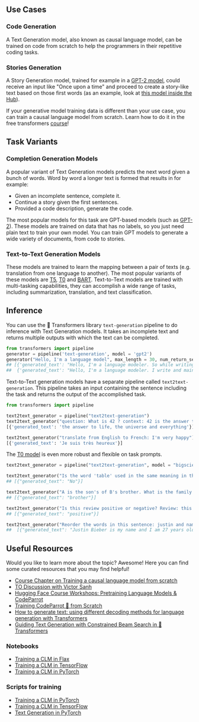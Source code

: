 ## Use Cases

### Code Generation

A Text Generation model, also known as causal language model, can be trained on code from scratch to help the programmers in their repetitive coding tasks.

### Stories Generation

A Story Generation model, trained for example in a [GPT-2 model](https://huggingface.co/gpt2), could receive an input like "Once upon a time" and proceed to create a story-like text based on those first words (as an example, look at [this model inside the Hub](https://huggingface.co/pranavpsv/gpt2-genre-story-generator)).

If your generative model training data is different than your use case, you can train a causal language model from scratch. Learn how to do it in the free transformers [course](https://huggingface.co/course/chapter7/6?fw=pt)!

## Task Variants

### Completion Generation Models

A popular variant of Text Generation models predicts the next word given a bunch of words. Word by word a longer text is formed that results in for example:

- Given an incomplete sentence, complete it.
- Continue a story given the first sentences.
- Provided a code description, generate the code.

The most popular models for this task are GPT-based models (such as [GPT-2](https://huggingface.co/gpt2)). These models are trained on data that has no labels, so you just need plain text to train your own model. You can train GPT models to generate a wide variety of documents, from code to stories.

### Text-to-Text Generation Models

These models are trained to learn the mapping between a pair of texts (e.g. translation from one language to another). The most popular variants of these models are [T5](https://huggingface.co/docs/transformers/model_doc/t5), [T0](https://huggingface.co/bigscience/T0pp) and [BART](https://huggingface.co/docs/transformers/model_doc/bart). Text-to-Text models are trained with multi-tasking capabilities, they can accomplish a wide range of tasks, including summarization, translation, and text classification.

## Inference

You can use the 🤗 Transformers library `text-generation` pipeline to do inference with Text Generation models. It takes an incomplete text and returns multiple outputs with which the text can be completed.

```python
from transformers import pipeline
generator = pipeline('text-generation', model = 'gpt2')
generator("Hello, I'm a language model", max_length = 30, num_return_sequences=3)
## [{'generated_text': "Hello, I'm a language modeler. So while writing this, when I went out to meet my wife or come home she told me that my"},
##  {'generated_text': "Hello, I'm a language modeler. I write and maintain software in Python. I love to code, and that includes coding things that require writing"}, ...
```

Text-to-Text generation models have a separate pipeline called `text2text-generation`. This pipeline takes an input containing the sentence including the task and returns the output of the accomplished task.

```python
from transformers import pipeline

text2text_generator = pipeline("text2text-generation")
text2text_generator("question: What is 42 ? context: 42 is the answer to life, the universe and everything")
[{'generated_text': 'the answer to life, the universe and everything'}]

text2text_generator("translate from English to French: I'm very happy")
[{'generated_text': 'Je suis très heureux'}]
```

The [T0 model](https://huggingface.co/bigscience/T0) is even more robust and flexible on task prompts.

```python
text2text_generator = pipeline("text2text-generation", model = "bigscience/T0")

text2text_generator("Is the word 'table' used in the same meaning in the two previous sentences? Sentence A: you can leave the books on the table over there. Sentence B: the tables in this book are very hard to read." )
## [{"generated_text": "No"}]

text2text_generator("A is the son's of B's brother. What is the family relationship between A and B?")
## [{"generated_text": "brother"}]

text2text_generator("Is this review positive or negative? Review: this is the best cast iron skillet you will ever buy")
## [{"generated_text": "positive"}]

text2text_generator("Reorder the words in this sentence: justin and name bieber years is my am I 27 old.")
##  [{"generated_text": "Justin Bieber is my name and I am 27 years old"}]
```

## Useful Resources

Would you like to learn more about the topic? Awesome! Here you can find some curated resources that you may find helpful!

- [Course Chapter on Training a causal language model from scratch](https://huggingface.co/course/chapter7/6?fw=pt)
- [TO Discussion with Victor Sanh](https://www.youtube.com/watch?v=Oy49SCW_Xpw&ab_channel=HuggingFace)
- [Hugging Face Course Workshops: Pretraining Language Models & CodeParrot](https://www.youtube.com/watch?v=ExUR7w6xe94&ab_channel=HuggingFace)
- [Training CodeParrot 🦜 from Scratch](https://huggingface.co/blog/codeparrot)
- [How to generate text: using different decoding methods for language generation with Transformers](https://huggingface.co/blog/how-to-generate)
- [Guiding Text Generation with Constrained Beam Search in 🤗 Transformers](https://huggingface.co/blog/constrained-beam-search)

### Notebooks

- [Training a CLM in Flax](https://github.com/huggingface/notebooks/blob/master/examples/causal_language_modeling_flax.ipynb)
- [Training a CLM in TensorFlow](https://github.com/huggingface/notebooks/blob/master/examples/language_modeling_from_scratch-tf.ipynb)
- [Training a CLM in PyTorch](https://github.com/huggingface/notebooks/blob/master/examples/language_modeling_from_scratch.ipynb)

### Scripts for training

- [Training a CLM in PyTorch](https://github.com/huggingface/transformers/tree/master/examples/pytorch/language-modeling)
- [Training a CLM in TensorFlow](https://github.com/huggingface/transformers/tree/master/examples/tensorflow/language-modeling)
- [Text Generation in PyTorch](https://github.com/huggingface/transformers/tree/master/examples/pytorch/text-generation)
